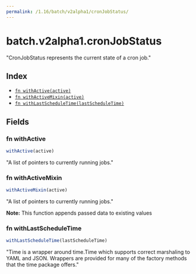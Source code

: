 ```yaml
---
permalink: /1.16/batch/v2alpha1/cronJobStatus/
---
```


# batch.v2alpha1.cronJobStatus

"CronJobStatus represents the current state of a cron job."

## Index

* [`fn withActive(active)`](#fn-withactive)
* [`fn withActiveMixin(active)`](#fn-withactivemixin)
* [`fn withLastScheduleTime(lastScheduleTime)`](#fn-withlastscheduletime)

## Fields

### fn withActive

```ts
withActive(active)
```

"A list of pointers to currently running jobs."

### fn withActiveMixin

```ts
withActiveMixin(active)
```

"A list of pointers to currently running jobs."

**Note:** This function appends passed data to existing values

### fn withLastScheduleTime

```ts
withLastScheduleTime(lastScheduleTime)
```

"Time is a wrapper around time.Time which supports correct marshaling to YAML and JSON.  Wrappers are provided for many of the factory methods that the time package offers."